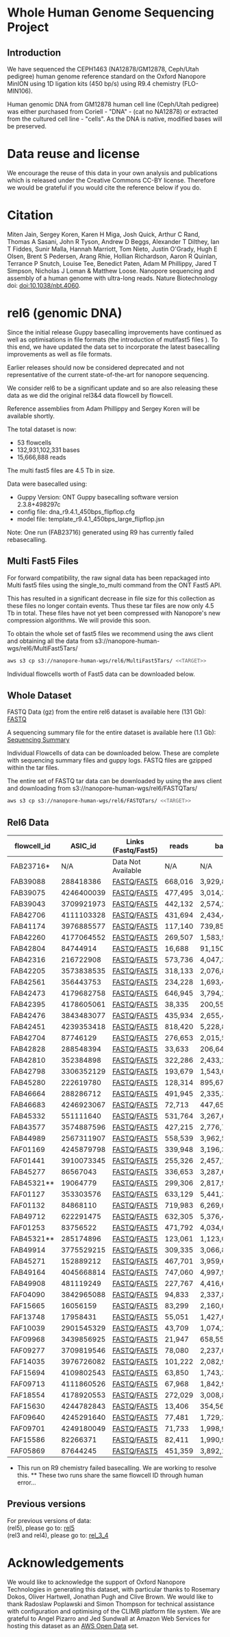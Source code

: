 # Whole Human Genome Sequencing Project

## Introduction

We have sequenced the CEPH1463 (NA12878/GM12878, Ceph/Utah pedigree) human genome reference standard on the Oxford Nanopore MinION using 1D ligation kits (450 bp/s) using R9.4 chemistry (FLO-MIN106).

Human genomic DNA from GM12878 human cell line (Ceph/Utah pedigree) was either purchased from Coriell - "DNA" - (cat no NA12878) or extracted from the cultured cell line - "cells".  As the DNA is native, modified bases will be preserved.

# Data reuse and license

We encourage the reuse of this data in your own analysis and publications which is released under the Creative Commons CC-BY license. Therefore we would be grateful if you would cite the reference below if you do.

# Citation

Miten Jain, Sergey Koren, Karen H Miga, Josh Quick, Arthur C Rand, Thomas A Sasani, John R Tyson, Andrew D Beggs, Alexander T Dilthey, Ian T Fiddes, Sunir Malla, Hannah Marriott, Tom Nieto, Justin O'Grady, Hugh E Olsen, Brent S Pedersen, Arang Rhie, Hollian Richardson, Aaron R Quinlan, Terrance P Snutch, Louise Tee, Benedict Paten, Adam M Phillippy, Jared T Simpson, Nicholas J Loman & Matthew Loose. Nanopore sequencing and assembly of a human genome with ultra-long reads. Nature Biotechnology doi: <a href="https://doi.org/10.1038/nbt.4060">doi:10.1038/nbt.4060</a>.

# rel6 (genomic DNA)

Since the initial release Guppy basecalling improvements have continued as well as optimisations in file formats (the introduction of mutifast5 files ). To this end, we have updated the data set to incorporate the latest basecalling improvements as well as file formats.

Earlier releases should now be considered deprecated and not representative of the current state-of-the-art for nanopore sequencing.

We consider rel6 to be a significant update and so are also releasing these data as we did the original rel3&4 data flowcell by flowcell.

Reference assemblies from Adam Phillippy and Sergey Koren will be available shortly.

The total dataset is now:

* 53 flowcells
* 132,931,102,331 bases
* 15,666,888 reads

The multi fast5 files are 4.5 Tb in size.
 
Data were basecalled using:
 * Guppy Version: ONT Guppy basecalling software version 2.3.8+498297c
 * config file: dna_r9.4.1_450bps_flipflop.cfg
 * model file: template_r9.4.1_450bps_large_flipflop.jsn
 
 
 Note: One run (FAB23716) generated using R9 has currently failed rebasecalling.
 
## Multi Fast5 Files

For forward compatibility, the raw signal data has been repackaged into Multi fast5 files using the single_to_multi command from the ONT Fast5 API.

This has resulted in a significant decrease in file size for this collection as these files no longer contain events. Thus these tar files are now only 4.5 Tb in total. These files have not yet been compressed with Nanopore's new compression algorithms. We will provide this soon. 

To obtain the whole set of fast5 files we recommend using the aws client and obtaining all the data from s3://nanopore-human-wgs/rel6/MultiFast5Tars/
 
```bash
aws s3 cp s3://nanopore-human-wgs/rel6/MultiFast5Tars/ <<TARGET>>
```

Individual flowcells worth of Fast5 data can be downloaded below.

## Whole Dataset

FASTQ Data (gz) from the entire rel6 dataset is available here (131 Gb): [FASTQ](http://s3.amazonaws.com/nanopore-human-wgs/rel6/rel_6.fastq.gz)

A sequencing summary file for the entire dataset is available here (1.1 Gb): [Sequencing Summary](http://s3.amazonaws.com/nanopore-human-wgs/rel6/rel_6_sequencing_summary.txt.gz)

Individual Flowcells of data can be downloaded below. These are complete with sequencing summary files and guppy logs. FASTQ files are gzipped within the tar files.

The entire set of FASTQ tar data can be downloaded by using the aws client and downloading from s3://nanopore-human-wgs/rel6/FASTQTars/

```bash
aws s3 cp s3://nanopore-human-wgs/rel6/FASTQTars/ <<TARGET>>
```

 
## Rel6 Data

| flowcell_id | ASIC_id    | Links (Fastq/Fast5)                                                                                                                                                                                            | reads   | bases         | Mean   | N50     | Date       | Centre  | SampleType | Kit      | Pore |
|-------------|------------|----------------------------------------------------------------------------------------------------------------------------------------------------------------------------------------------------------------|---------|---------------|--------|---------|------------|---------|------------|----------|------|
| FAB23716*   | N/A        | Data Not Available                                                                                                                                                                                             | N/A     | N/A           | N/A    | N/A     | 14/07/2016 | UBC     | DNA        | Rapid    | R9   |
| FAB39088    | 288418386  | [FASTQ](http://s3.amazonaws.com/nanopore-human-wgs/rel6/FastQTars/FAB39088-288418386_Multi.tar)/[FAST5](http://s3.amazonaws.com/nanopore-human-wgs/rel6/Multi_Fast5_Tars/FAB39088-288418386_Multi_Fast5.tar)   | 668,016 | 3,929,822,468 | 5,883  | 11,218  | 19/09/2016 | Notts   | DNA        | Ligation | R9.4 |
| FAB39075    | 4246400039 | [FASTQ](http://s3.amazonaws.com/nanopore-human-wgs/rel6/FastQTars/FAB39075-4246400039_Multi.tar)/[FAST5](http://s3.amazonaws.com/nanopore-human-wgs/rel6/Multi_Fast5_Tars/FAB39075-4246400039_Multi_Fast5.tar) | 477,495 | 3,014,355,946 | 6,313  | 13,297  | 20/09/2016 | UBC     | DNA        | Ligation | R9.4 |
| FAB39043    | 3709921973 | [FASTQ](http://s3.amazonaws.com/nanopore-human-wgs/rel6/FastQTars/FAB39043-3709921973_Multi.tar)/[FAST5](http://s3.amazonaws.com/nanopore-human-wgs/rel6/Multi_Fast5_Tars/FAB39043-3709921973_Multi_Fast5.tar) | 442,132 | 2,574,202,451 | 5,822  | 11,141  | 23/09/2016 | Bham    | DNA        | Ligation | R9.4 |
| FAB42706    | 4111103328 | [FASTQ](http://s3.amazonaws.com/nanopore-human-wgs/rel6/FastQTars/FAB42706-4111103328_Multi.tar)/[FAST5](http://s3.amazonaws.com/nanopore-human-wgs/rel6/Multi_Fast5_Tars/FAB42706-4111103328_Multi_Fast5.tar) | 431,694 | 2,434,471,643 | 5,639  | 9,708   | 12/10/2016 | UBC     | DNA        | Ligation | R9.4 |
| FAB41174    | 3976885577 | [FASTQ](http://s3.amazonaws.com/nanopore-human-wgs/rel6/FastQTars/FAB41174-3976885577_Multi.tar)/[FAST5](http://s3.amazonaws.com/nanopore-human-wgs/rel6/Multi_Fast5_Tars/FAB41174-3976885577_Multi_Fast5.tar) | 117,140 | 739,850,920   | 6,316  | 8,010   | 13/10/2016 | Bham    | DNA        | Ligation | R9.4 |
| FAB42260    | 4177064552 | [FASTQ](http://s3.amazonaws.com/nanopore-human-wgs/rel6/FastQTars/FAB42260-4177064552_Multi.tar)/[FAST5](http://s3.amazonaws.com/nanopore-human-wgs/rel6/Multi_Fast5_Tars/FAB42260-4177064552_Multi_Fast5.tar) | 269,507 | 1,583,530,766 | 5,876  | 10,022  | 13/10/2016 | UBC     | DNA        | Ligation | R9.4 |
| FAB42804    | 84744914   | [FASTQ](http://s3.amazonaws.com/nanopore-human-wgs/rel6/FastQTars/FAB42804-84744914_Multi.tar)/[FAST5](http://s3.amazonaws.com/nanopore-human-wgs/rel6/Multi_Fast5_Tars/FAB42804-84744914_Multi_Fast5.tar)     | 16,688  | 91,150,705    | 5,462  | 7,427   | 14/10/2016 | Bham    | DNA        | Ligation | R9.4 |
| FAB42316    | 216722908  | [FASTQ](http://s3.amazonaws.com/nanopore-human-wgs/rel6/FastQTars/FAB42316-216722908_Multi.tar)/[FAST5](http://s3.amazonaws.com/nanopore-human-wgs/rel6/Multi_Fast5_Tars/FAB42316-216722908_Multi_Fast5.tar)   | 573,736 | 4,047,383,848 | 7,054  | 8,493   | 14/10/2016 | Notts   | DNA        | Ligation | R9.4 |
| FAB42205    | 3573838535 | [FASTQ](http://s3.amazonaws.com/nanopore-human-wgs/rel6/FastQTars/FAB42205-3573838535_Multi.tar)/[FAST5](http://s3.amazonaws.com/nanopore-human-wgs/rel6/Multi_Fast5_Tars/FAB42205-3573838535_Multi_Fast5.tar) | 318,133 | 2,076,803,569 | 6,528  | 10,955  | 14/10/2016 | Notts   | DNA        | Ligation | R9.4 |
| FAB42561    | 356443753  | [FASTQ](http://s3.amazonaws.com/nanopore-human-wgs/rel6/FastQTars/FAB42561-356443753_Multi.tar)/[FAST5](http://s3.amazonaws.com/nanopore-human-wgs/rel6/Multi_Fast5_Tars/FAB42561-356443753_Multi_Fast5.tar)   | 234,228 | 1,693,451,959 | 7,230  | 12,074  | 19/10/2016 | Notts   | DNA        | Ligation | R9.4 |
| FAB42473    | 4179682758 | [FASTQ](http://s3.amazonaws.com/nanopore-human-wgs/rel6/FastQTars/FAB42473-4179682758_Multi.tar)/[FAST5](http://s3.amazonaws.com/nanopore-human-wgs/rel6/Multi_Fast5_Tars/FAB42473-4179682758_Multi_Fast5.tar) | 646,945 | 3,794,243,146 | 5,865  | 10,316  | 19/10/2016 | UBC     | DNA        | Ligation | R9.4 |
| FAB42395    | 4178605061 | [FASTQ](http://s3.amazonaws.com/nanopore-human-wgs/rel6/FastQTars/FAB42395-4178605061_Multi.tar)/[FAST5](http://s3.amazonaws.com/nanopore-human-wgs/rel6/Multi_Fast5_Tars/FAB42395-4178605061_Multi_Fast5.tar) | 38,335  | 200,553,219   | 5,232  | 10,952  | 20/10/2016 | Norwich | DNA        | Ligation | R9.4 |
| FAB42476    | 3843483077 | [FASTQ](http://s3.amazonaws.com/nanopore-human-wgs/rel6/FastQTars/FAB42476-3843483077_Multi.tar)/[FAST5](http://s3.amazonaws.com/nanopore-human-wgs/rel6/Multi_Fast5_Tars/FAB42476-3843483077_Multi_Fast5.tar) | 435,934 | 2,655,496,773 | 6,092  | 10,492  | 27/10/2016 | UBC     | DNA        | Ligation | R9.4 |
| FAB42451    | 4239353418 | [FASTQ](http://s3.amazonaws.com/nanopore-human-wgs/rel6/FastQTars/FAB42451-4239353418_Multi.tar)/[FAST5](http://s3.amazonaws.com/nanopore-human-wgs/rel6/Multi_Fast5_Tars/FAB42451-4239353418_Multi_Fast5.tar) | 818,420 | 5,228,838,859 | 6,389  | 10,490  | 28/10/2016 | Notts   | DNA        | Ligation | R9.4 |
| FAB42704    | 87746129   | [FASTQ](http://s3.amazonaws.com/nanopore-human-wgs/rel6/FastQTars/FAB42704-87746129_Multi.tar)/[FAST5](http://s3.amazonaws.com/nanopore-human-wgs/rel6/Multi_Fast5_Tars/FAB42704-87746129_Multi_Fast5.tar)     | 276,653 | 2,015,520,974 | 7,285  | 11,804  | 28/10/2016 | UBC     | DNA        | Ligation | R9.4 |
| FAB42828    | 288548394  | [FASTQ](http://s3.amazonaws.com/nanopore-human-wgs/rel6/FastQTars/FAB42828-288548394_Multi.tar)/[FAST5](http://s3.amazonaws.com/nanopore-human-wgs/rel6/Multi_Fast5_Tars/FAB42828-288548394_Multi_Fast5.tar)   | 33,633  | 206,649,131   | 6,144  | 12,406  | 01/11/2016 | Norwich | DNA        | Ligation | R9.4 |
| FAB42810    | 352384898  | [FASTQ](http://s3.amazonaws.com/nanopore-human-wgs/rel6/FastQTars/FAB42810-352384898_Multi.tar)/[FAST5](http://s3.amazonaws.com/nanopore-human-wgs/rel6/Multi_Fast5_Tars/FAB42810-352384898_Multi_Fast5.tar)   | 322,286 | 2,433,213,020 | 7,550  | 12,796  | 02/11/2016 | Norwich | DNA        | Ligation | R9.4 |
| FAB42798    | 3306352129 | [FASTQ](http://s3.amazonaws.com/nanopore-human-wgs/rel6/FastQTars/FAB42798-3306352129_Multi.tar)/[FAST5](http://s3.amazonaws.com/nanopore-human-wgs/rel6/Multi_Fast5_Tars/FAB42798-3306352129_Multi_Fast5.tar) | 193,679 | 1,543,052,592 | 7,967  | 13,046  | 03/11/2016 | Norwich | DNA        | Ligation | R9.4 |
| FAB45280    | 222619780  | [FASTQ](http://s3.amazonaws.com/nanopore-human-wgs/rel6/FastQTars/FAB45280-222619780_Multi.tar)/[FAST5](http://s3.amazonaws.com/nanopore-human-wgs/rel6/Multi_Fast5_Tars/FAB45280-222619780_Multi_Fast5.tar)   | 128,314 | 895,679,449   | 6,980  | 11,404  | 11/11/2016 | Norwich | DNA        | Ligation | R9.4 |
| FAB46664    | 288286712  | [FASTQ](http://s3.amazonaws.com/nanopore-human-wgs/rel6/FastQTars/FAB46664-288286712_Multi.tar)/[FAST5](http://s3.amazonaws.com/nanopore-human-wgs/rel6/Multi_Fast5_Tars/FAB46664-288286712_Multi_Fast5.tar)   | 491,945 | 2,335,386,447 | 4,747  | 8,819   | 15/11/2016 | UBC     | DNA        | Ligation | R9.4 |
| FAB46683    | 4246923067 | [FASTQ](http://s3.amazonaws.com/nanopore-human-wgs/rel6/FastQTars/FAB46683-4246923067_Multi.tar)/[FAST5](http://s3.amazonaws.com/nanopore-human-wgs/rel6/Multi_Fast5_Tars/FAB46683-4246923067_Multi_Fast5.tar) | 72,713  | 447,658,919   | 6,157  | 12,183  | 17/11/2016 | Bham    | DNA        | Ligation | R9.4 |
| FAB45332    | 551111640  | [FASTQ](http://s3.amazonaws.com/nanopore-human-wgs/rel6/FastQTars/FAB45332-551111640_Multi.tar)/[FAST5](http://s3.amazonaws.com/nanopore-human-wgs/rel6/Multi_Fast5_Tars/FAB45332-551111640_Multi_Fast5.tar)   | 531,764 | 3,267,600,534 | 6,145  | 10,885  | 17/11/2016 | UBC     | DNA        | Ligation | R9.4 |
| FAB43577    | 3574887596 | [FASTQ](http://s3.amazonaws.com/nanopore-human-wgs/rel6/FastQTars/FAB43577-3574887596_Multi.tar)/[FAST5](http://s3.amazonaws.com/nanopore-human-wgs/rel6/Multi_Fast5_Tars/FAB43577-3574887596_Multi_Fast5.tar) | 427,215 | 2,776,702,333 | 6,500  | 9,125   | 18/11/2016 | UCSC    | DNA        | Ligation | R9.4 |
| FAB44989    | 2567311907 | [FASTQ](http://s3.amazonaws.com/nanopore-human-wgs/rel6/FastQTars/FAB44989-2567311907_Multi.tar)/[FAST5](http://s3.amazonaws.com/nanopore-human-wgs/rel6/Multi_Fast5_Tars/FAB44989-2567311907_Multi_Fast5.tar) | 558,539 | 3,962,530,064 | 7,095  | 9,747   | 18/11/2016 | UCSC    | DNA        | Ligation | R9.4 |
| FAF01169    | 4245879798 | [FASTQ](http://s3.amazonaws.com/nanopore-human-wgs/rel6/FastQTars/FAF01169-4245879798_Multi.tar)/[FAST5](http://s3.amazonaws.com/nanopore-human-wgs/rel6/Multi_Fast5_Tars/FAF01169-4245879798_Multi_Fast5.tar) | 339,948 | 3,196,399,021 | 9,403  | 13,852  | 22/11/2016 | Bham    | Cells      | Ligation | R9.4 |
| FAF01441    | 3910073345 | [FASTQ](http://s3.amazonaws.com/nanopore-human-wgs/rel6/FastQTars/FAF01441-3910073345_Multi.tar)/[FAST5](http://s3.amazonaws.com/nanopore-human-wgs/rel6/Multi_Fast5_Tars/FAF01441-3910073345_Multi_Fast5.tar) | 255,326 | 2,457,162,654 | 9,624  | 13,926  | 22/11/2016 | Bham    | Cells      | Ligation | R9.4 |
| FAB45277    | 86567043   | [FASTQ](http://s3.amazonaws.com/nanopore-human-wgs/rel6/FastQTars/FAB45277-86567043_Multi.tar)/[FAST5](http://s3.amazonaws.com/nanopore-human-wgs/rel6/Multi_Fast5_Tars/FAB45277-86567043_Multi_Fast5.tar)     | 336,653 | 3,287,605,917 | 9,766  | 14,002  | 22/11/2016 | Notts   | Cells      | Ligation | R9.4 |
| FAB45321**  | 19064779   | [FASTQ](http://s3.amazonaws.com/nanopore-human-wgs/rel6/FastQTars/FAB45321*-19064779_Multi.tar)/[FAST5](http://s3.amazonaws.com/nanopore-human-wgs/rel6/Multi_Fast5_Tars/FAB45321*-19064779_Multi_Fast5.tar)   | 299,306 | 2,817,977,026 | 9,415  | 13,594  | 22/11/2016 | Notts   | Cells      | Ligation | R9.4 |
| FAF01127    | 353303576  | [FASTQ](http://s3.amazonaws.com/nanopore-human-wgs/rel6/FastQTars/FAF01127-353303576_Multi.tar)/[FAST5](http://s3.amazonaws.com/nanopore-human-wgs/rel6/Multi_Fast5_Tars/FAF01127-353303576_Multi_Fast5.tar)   | 633,129 | 5,441,337,578 | 8,594  | 12,847  | 25/11/2016 | Bham    | Cells      | Ligation | R9.4 |
| FAF01132    | 84868110   | [FASTQ](http://s3.amazonaws.com/nanopore-human-wgs/rel6/FastQTars/FAF01132-84868110_Multi.tar)/[FAST5](http://s3.amazonaws.com/nanopore-human-wgs/rel6/Multi_Fast5_Tars/FAF01132-84868110_Multi_Fast5.tar)     | 719,983 | 6,269,018,010 | 8,707  | 12,999  | 25/11/2016 | Bham    | Cells      | Ligation | R9.4 |
| FAB49712    | 622291475  | [FASTQ](http://s3.amazonaws.com/nanopore-human-wgs/rel6/FastQTars/FAB49712-622291475_Multi.tar)/[FAST5](http://s3.amazonaws.com/nanopore-human-wgs/rel6/Multi_Fast5_Tars/FAB49712-622291475_Multi_Fast5.tar)   | 632,305 | 5,376,464,744 | 8,503  | 12,540  | 28/11/2016 | Bham    | Cells      | Ligation | R9.4 |
| FAF01253    | 83756522   | [FASTQ](http://s3.amazonaws.com/nanopore-human-wgs/rel6/FastQTars/FAF01253-83756522_Multi.tar)/[FAST5](http://s3.amazonaws.com/nanopore-human-wgs/rel6/Multi_Fast5_Tars/FAF01253-83756522_Multi_Fast5.tar)     | 471,792 | 4,034,085,735 | 8,551  | 12,561  | 28/11/2016 | Bham    | Cells      | Ligation | R9.4 |
| FAB45321**  | 285174896  | [FASTQ](http://s3.amazonaws.com/nanopore-human-wgs/rel6/FastQTars/FAB45321*-285174896_Multi.tar)/[FAST5](http://s3.amazonaws.com/nanopore-human-wgs/rel6/Multi_Fast5_Tars/FAB45321*-285174896_Multi_Fast5.tar) | 123,061 | 1,123,014,497 | 9,126  | 12,703  | 28/11/2016 | Notts   | Cells      | Ligation | R9.4 |
| FAB49914    | 3775529215 | [FASTQ](http://s3.amazonaws.com/nanopore-human-wgs/rel6/FastQTars/FAB49914-3775529215_Multi.tar)/[FAST5](http://s3.amazonaws.com/nanopore-human-wgs/rel6/Multi_Fast5_Tars/FAB49914-3775529215_Multi_Fast5.tar) | 309,335 | 3,066,878,031 | 9,914  | 14,027  | 28/11/2016 | Notts   | Cells      | Ligation | R9.4 |
| FAB45271    | 152889212  | [FASTQ](http://s3.amazonaws.com/nanopore-human-wgs/rel6/FastQTars/FAB45271-152889212_Multi.tar)/[FAST5](http://s3.amazonaws.com/nanopore-human-wgs/rel6/Multi_Fast5_Tars/FAB45271-152889212_Multi_Fast5.tar)   | 467,701 | 3,959,651,805 | 8,466  | 12,564  | 28/11/2016 | Notts   | Cells      | Ligation | R9.4 |
| FAB49164    | 4045668814 | [FASTQ](http://s3.amazonaws.com/nanopore-human-wgs/rel6/FastQTars/FAB49164-4045668814_Multi.tar)/[FAST5](http://s3.amazonaws.com/nanopore-human-wgs/rel6/Multi_Fast5_Tars/FAB49164-4045668814_Multi_Fast5.tar) | 747,060 | 4,997,920,867 | 6,690  | 9,366   | 06/12/2016 | UCSC    | DNA        | Ligation | R9.4 |
| FAB49908    | 481119249  | [FASTQ](http://s3.amazonaws.com/nanopore-human-wgs/rel6/FastQTars/FAB49908-481119249_Multi.tar)/[FAST5](http://s3.amazonaws.com/nanopore-human-wgs/rel6/Multi_Fast5_Tars/FAB49908-481119249_Multi_Fast5.tar)   | 227,767 | 4,416,647,293 | 19,391 | 41,839  | 09/12/2016 | Bham    | Cells      | Rapid    | R9.4 |
| FAF04090    | 3842965088 | [FASTQ](http://s3.amazonaws.com/nanopore-human-wgs/rel6/FastQTars/FAF04090-3842965088_Multi.tar)/[FAST5](http://s3.amazonaws.com/nanopore-human-wgs/rel6/Multi_Fast5_Tars/FAF04090-3842965088_Multi_Fast5.tar) | 94,833  | 2,337,803,872 | 24,652 | 85,013  | 09/12/2016 | Bham    | Cells      | Rapid    | R9.4 |
| FAF15665    | 16056159   | [FASTQ](http://s3.amazonaws.com/nanopore-human-wgs/rel6/FastQTars/FAF15665-16056159_Multi.tar)/[FAST5](http://s3.amazonaws.com/nanopore-human-wgs/rel6/Multi_Fast5_Tars/FAF15665-16056159_Multi_Fast5.tar)     | 83,299  | 2,160,064,589 | 25,931 | 105,528 | 10/03/2017 | Notts   | Cells      | Ultra    | R9.4 |
| FAF13748    | 17958431   | [FASTQ](http://s3.amazonaws.com/nanopore-human-wgs/rel6/FastQTars/FAF13748-17958431_Multi.tar)/[FAST5](http://s3.amazonaws.com/nanopore-human-wgs/rel6/Multi_Fast5_Tars/FAF13748-17958431_Multi_Fast5.tar)     | 55,051  | 1,427,000,374 | 25,921 | 75,193  | 10/03/2017 | Notts   | Cells      | Ultra    | R9.4 |
| FAF10039    | 2901545329 | [FASTQ](http://s3.amazonaws.com/nanopore-human-wgs/rel6/FastQTars/FAF10039-2901545329_Multi.tar)/[FAST5](http://s3.amazonaws.com/nanopore-human-wgs/rel6/Multi_Fast5_Tars/FAF10039-2901545329_Multi_Fast5.tar) | 43,709  | 1,074,279,009 | 24,578 | 60,128  | 01/03/2017 | Bham    | Cells      | Ultra    | R9.4 |
| FAF09968    | 3439856925 | [FASTQ](http://s3.amazonaws.com/nanopore-human-wgs/rel6/FastQTars/FAF09968-3439856925_Multi.tar)/[FAST5](http://s3.amazonaws.com/nanopore-human-wgs/rel6/Multi_Fast5_Tars/FAF09968-3439856925_Multi_Fast5.tar) | 21,947  | 658,551,981   | 30,006 | 125,607 | 03/03/2017 | Bham    | Cells      | Ultra    | R9.4 |
| FAF09277    | 3709819546 | [FASTQ](http://s3.amazonaws.com/nanopore-human-wgs/rel6/FastQTars/FAF09277-3709819546_Multi.tar)/[FAST5](http://s3.amazonaws.com/nanopore-human-wgs/rel6/Multi_Fast5_Tars/FAF09277-3709819546_Multi_Fast5.tar) | 78,080  | 2,237,071,487 | 28,651 | 118,062 | 03/06/2017 | Bham    | Cells      | Ultra    | R9.4 |
| FAF14035    | 3976726082 | [FASTQ](http://s3.amazonaws.com/nanopore-human-wgs/rel6/FastQTars/FAF14035-3976726082_Multi.tar)/[FAST5](http://s3.amazonaws.com/nanopore-human-wgs/rel6/Multi_Fast5_Tars/FAF14035-3976726082_Multi_Fast5.tar) | 101,222 | 2,082,960,600 | 20,578 | 88,613  | 08/03/2017 | Notts   | Cells      | Ultra    | R9.4 |
| FAF15694    | 4109802543 | [FASTQ](http://s3.amazonaws.com/nanopore-human-wgs/rel6/FastQTars/FAF15694-4109802543_Multi.tar)/[FAST5](http://s3.amazonaws.com/nanopore-human-wgs/rel6/Multi_Fast5_Tars/FAF15694-4109802543_Multi_Fast5.tar) | 63,850  | 1,743,301,488 | 27,303 | 103,541 | 06/03/2017 | Bham    | Cells      | Ultra    | R9.4 |
| FAF09713    | 4111860526 | [FASTQ](http://s3.amazonaws.com/nanopore-human-wgs/rel6/FastQTars/FAF09713-4111860526_Multi.tar)/[FAST5](http://s3.amazonaws.com/nanopore-human-wgs/rel6/Multi_Fast5_Tars/FAF09713-4111860526_Multi_Fast5.tar) | 67,968  | 1,842,932,107 | 27,114 | 93,737  | 07/03/2017 | Bham    | Cells      | Ultra    | R9.4 |
| FAF18554    | 4178920553 | [FASTQ](http://s3.amazonaws.com/nanopore-human-wgs/rel6/FastQTars/FAF18554-4178920553_Multi.tar)/[FAST5](http://s3.amazonaws.com/nanopore-human-wgs/rel6/Multi_Fast5_Tars/FAF18554-4178920553_Multi_Fast5.tar) | 272,029 | 3,008,840,150 | 11,060 | 25,583  | 06/03/2017 | UBC     | Cells      | Rapid    | R9.4 |
| FAF15630    | 4244782843 | [FASTQ](http://s3.amazonaws.com/nanopore-human-wgs/rel6/FastQTars/FAF15630-4244782843_Multi.tar)/[FAST5](http://s3.amazonaws.com/nanopore-human-wgs/rel6/Multi_Fast5_Tars/FAF15630-4244782843_Multi_Fast5.tar) | 13,406  | 354,563,221   | 26,448 | 107,403 | 09/03/2017 | Notts   | Cells      | Ultra    | R9.4 |
| FAF09640    | 4245291640 | [FASTQ](http://s3.amazonaws.com/nanopore-human-wgs/rel6/FastQTars/FAF09640-4245291640_Multi.tar)/[FAST5](http://s3.amazonaws.com/nanopore-human-wgs/rel6/Multi_Fast5_Tars/FAF09640-4245291640_Multi_Fast5.tar) | 77,481  | 1,729,363,584 | 22,319 | 89,354  | 07/03/2017 | Bham    | Cells      | Ultra    | R9.4 |
| FAF09701    | 4249180049 | [FASTQ](http://s3.amazonaws.com/nanopore-human-wgs/rel6/FastQTars/FAF09701-4249180049_Multi.tar)/[FAST5](http://s3.amazonaws.com/nanopore-human-wgs/rel6/Multi_Fast5_Tars/FAF09701-4249180049_Multi_Fast5.tar) | 71,733  | 1,998,980,799 | 27,867 | 116,126 | 03/03/2017 | Bham    | Cells      | Ultra    | R9.4 |
| FAF15586    | 82266371   | [FASTQ](http://s3.amazonaws.com/nanopore-human-wgs/rel6/FastQTars/FAF15586-82266371_Multi.tar)/[FAST5](http://s3.amazonaws.com/nanopore-human-wgs/rel6/Multi_Fast5_Tars/FAF15586-82266371_Multi_Fast5.tar)     | 82,411  | 1,990,923,468 | 24,158 | 116,036 | 08/03/2017 | Bham    | Cells      | Ultra    | R9.4 |
| FAF05869    | 87644245   | [FASTQ](http://s3.amazonaws.com/nanopore-human-wgs/rel6/FastQTars/FAF05869-87644245_Multi.tar)/[FAST5](http://s3.amazonaws.com/nanopore-human-wgs/rel6/Multi_Fast5_Tars/FAF05869-87644245_Multi_Fast5.tar)     | 451,359 | 3,892,152,689 | 8,623  | 14,576  | 08/03/2017 | UBC     | Cells      | Ligation | R9.4 |

* This run on R9 chemistry failed basecalling. We are working to resolve this.
** These two runs share the same flowcell ID through human error...

## Previous versions

For previous versions of data:  
    (rel5), please go to: [rel5](nanopore-human-genome/rel5.md)  
    (rel3 and rel4), please go to: [rel_3_4](nanopore-human-genome/rel_3_4.md)  

# Acknowledgements

We would like to acknowledge the support of Oxford Nanopore Technologies in generating this dataset, with particular thanks to Rosemary Dokos, Oliver Hartwell, Jonathan Pugh and Clive Brown. We would like to thank Radoslaw Poplawski and Simon Thompson for technical assistance with configuration and optimising of the CLIMB platform file system. We are grateful to Angel Pizarro and Jed Sundwall at Amazon Web Services for hosting this dataset as an <a href="https://aws.amazon.com/government-education/open-data/">AWS Open Data</a> set.

